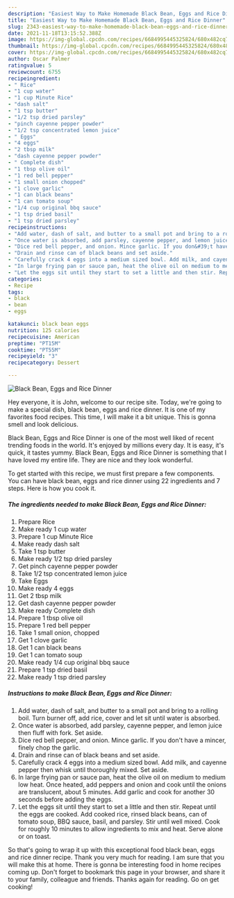 ```yaml
---
description: "Easiest Way to Make Homemade Black Bean, Eggs and Rice Dinner"
title: "Easiest Way to Make Homemade Black Bean, Eggs and Rice Dinner"
slug: 2343-easiest-way-to-make-homemade-black-bean-eggs-and-rice-dinner
date: 2021-11-18T13:15:52.388Z
image: https://img-global.cpcdn.com/recipes/6684995445325824/680x482cq70/black-bean-eggs-and-rice-dinner-recipe-main-photo.jpg
thumbnail: https://img-global.cpcdn.com/recipes/6684995445325824/680x482cq70/black-bean-eggs-and-rice-dinner-recipe-main-photo.jpg
cover: https://img-global.cpcdn.com/recipes/6684995445325824/680x482cq70/black-bean-eggs-and-rice-dinner-recipe-main-photo.jpg
author: Oscar Palmer
ratingvalue: 5
reviewcount: 6755
recipeingredient:
- " Rice"
- "1 cup water"
- "1 cup Minute Rice"
- "dash salt"
- "1 tsp butter"
- "1/2 tsp dried parsley"
- "pinch cayenne pepper powder"
- "1/2 tsp concentrated lemon juice"
- " Eggs"
- "4 eggs"
- "2 tbsp milk"
- "dash cayenne pepper powder"
- " Complete dish"
- "1 tbsp olive oil"
- "1 red bell pepper"
- "1 small onion chopped"
- "1 clove garlic"
- "1 can black beans"
- "1 can tomato soup"
- "1/4 cup original bbq sauce"
- "1 tsp dried basil"
- "1 tsp dried parsley"
recipeinstructions:
- "Add water, dash of salt, and butter to a small pot and bring to a rolling boil. Turn burner off, add rice, cover and let sit until water is absorbed."
- "Once water is absorbed, add parsley, cayenne pepper, and lemon juice then fluff with fork. Set aside."
- "Dice red bell pepper, and onion. Mince garlic. If you don&#39;t have a mincer, finely chop the garlic."
- "Drain and rinse can of black beans and set aside."
- "Carefully crack 4 eggs into a medium sized bowl. Add milk, and cayenne pepper then whisk until thoroughly mixed. Set aside."
- "In large frying pan or sauce pan, heat the olive oil on medium to medium low heat. Once heated, add peppers and onion and cook until the onions are translucent, about 5 minutes. Add garlic and cook for another 30 seconds before adding the eggs."
- "Let the eggs sit until they start to set a little and then stir. Repeat until the eggs are cooked. Add cooked rice, rinsed black beans, can of tomato soup, BBQ sauce, basil, and parsley. Stir until well mixed. Cook for roughly 10 minutes to allow ingredients to mix and heat. Serve alone or on toast."
categories:
- Recipe
tags:
- black
- bean
- eggs

katakunci: black bean eggs 
nutrition: 125 calories
recipecuisine: American
preptime: "PT15M"
cooktime: "PT55M"
recipeyield: "3"
recipecategory: Dessert

---
```



![Black Bean, Eggs and Rice Dinner](https://img-global.cpcdn.com/recipes/6684995445325824/680x482cq70/black-bean-eggs-and-rice-dinner-recipe-main-photo.jpg)

Hey everyone, it is John, welcome to our recipe site. Today, we're going to make a special dish, black bean, eggs and rice dinner. It is one of my favorites food recipes. This time, I will make it a bit unique. This is gonna smell and look delicious.

Black Bean, Eggs and Rice Dinner is one of the most well liked of recent trending foods in the world. It's enjoyed by millions every day. It is easy, it's quick, it tastes yummy. Black Bean, Eggs and Rice Dinner is something that I have loved my entire life. They are nice and they look wonderful.




To get started with this recipe, we must first prepare a few components. You can have black bean, eggs and rice dinner using 22 ingredients and 7 steps. Here is how you cook it.

<!--inarticleads1-->

##### The ingredients needed to make Black Bean, Eggs and Rice Dinner:

1. Prepare  Rice
1. Make ready 1 cup water
1. Prepare 1 cup Minute Rice
1. Make ready dash salt
1. Take 1 tsp butter
1. Make ready 1/2 tsp dried parsley
1. Get pinch cayenne pepper powder
1. Take 1/2 tsp concentrated lemon juice
1. Take  Eggs
1. Make ready 4 eggs
1. Get 2 tbsp milk
1. Get dash cayenne pepper powder
1. Make ready  Complete dish
1. Prepare 1 tbsp olive oil
1. Prepare 1 red bell pepper
1. Take 1 small onion, chopped
1. Get 1 clove garlic
1. Get 1 can black beans
1. Get 1 can tomato soup
1. Make ready 1/4 cup original bbq sauce
1. Prepare 1 tsp dried basil
1. Make ready 1 tsp dried parsley




<!--inarticleads2-->

##### Instructions to make Black Bean, Eggs and Rice Dinner:

1. Add water, dash of salt, and butter to a small pot and bring to a rolling boil. Turn burner off, add rice, cover and let sit until water is absorbed.
1. Once water is absorbed, add parsley, cayenne pepper, and lemon juice then fluff with fork. Set aside.
1. Dice red bell pepper, and onion. Mince garlic. If you don&#39;t have a mincer, finely chop the garlic.
1. Drain and rinse can of black beans and set aside.
1. Carefully crack 4 eggs into a medium sized bowl. Add milk, and cayenne pepper then whisk until thoroughly mixed. Set aside.
1. In large frying pan or sauce pan, heat the olive oil on medium to medium low heat. Once heated, add peppers and onion and cook until the onions are translucent, about 5 minutes. Add garlic and cook for another 30 seconds before adding the eggs.
1. Let the eggs sit until they start to set a little and then stir. Repeat until the eggs are cooked. Add cooked rice, rinsed black beans, can of tomato soup, BBQ sauce, basil, and parsley. Stir until well mixed. Cook for roughly 10 minutes to allow ingredients to mix and heat. Serve alone or on toast.




So that's going to wrap it up with this exceptional food black bean, eggs and rice dinner recipe. Thank you very much for reading. I am sure that you will make this at home. There is gonna be interesting food in home recipes coming up. Don't forget to bookmark this page in your browser, and share it to your family, colleague and friends. Thanks again for reading. Go on get cooking!
